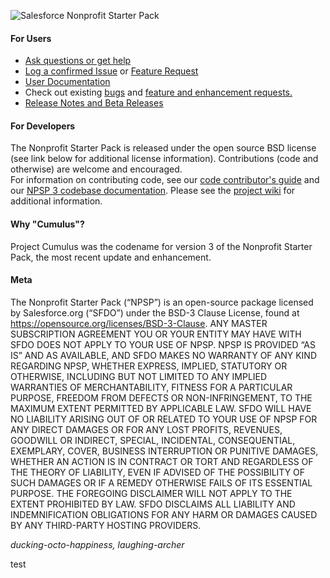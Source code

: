![Salesforce Nonprofit Starter Pack](https://cloud.githubusercontent.com/assets/926530/6358168/b55fec9c-bc37-11e4-88c8-40691541bad2.png "Salesforce Nonprofit Starter Pack")

#### For Users

* <a href="https://powerofus.force.com" target="_blank">Ask questions or get help</a>
* <a href="https://github.com/SalesforceFoundation/Cumulus/issues/new" target="_blank">Log a confirmed Issue</a> or <a href="https://powerofus.force.com/hub-ideas" target="_blank">Feature Request</a>
* <a href="https://powerofus.force.com/articles/Resource/Nonprofit-Starter-Pack-3-Documentation" target="_blank">User Documentation</a>
* Check out existing <a href="https://github.com/SalesforceFoundation/Cumulus/labels/bug" target="_blank">bugs</a> and <a href="https://powerofus.force.com/hub-ideas?product=NPSP" target="_blank">feature and enhancement requests.</a>
* <a href="https://github.com/SalesforceFoundation/Cumulus/releases" target="_blank">Release Notes and Beta Releases</a>

#### For Developers

The Nonprofit Starter Pack is released under the open source BSD license (see link below for additional license information).  Contributions (code and otherwise) are welcome and encouraged.  
For information on contributing code, see our <a href="http://www.salesforce.org/help/nonprofitstarterpack/contribute/" target="_blank">code contributor's guide</a> and our <a href="http://developer.salesforcefoundation.org/Cumulus/ApexDocumentation/" target="_blank">NPSP 3 codebase documentation</a>.
Please see the <a href="https://github.com/SalesforceFoundation/Cumulus/wiki" target="_blank">project wiki</a> for additional information.

#### Why "Cumulus"?

Project Cumulus was the codename for version 3 of the Nonprofit Starter Pack, the most recent update and enhancement.

#### Meta

The Nonprofit Starter Pack (“NPSP”) is an open-source package licensed by Salesforce.org (“SFDO”) under the BSD-3 Clause License, found at https://opensource.org/licenses/BSD-3-Clause. ANY MASTER SUBSCRIPTION AGREEMENT YOU OR YOUR ENTITY MAY HAVE WITH SFDO DOES NOT APPLY TO YOUR USE OF NPSP. NPSP IS PROVIDED “AS IS” AND AS AVAILABLE, AND SFDO MAKES NO WARRANTY OF ANY KIND REGARDING NPSP, WHETHER EXPRESS, IMPLIED, STATUTORY OR OTHERWISE, INCLUDING BUT NOT LIMITED TO ANY IMPLIED WARRANTIES OF MERCHANTABILITY, FITNESS FOR A PARTICULAR PURPOSE, FREEDOM FROM DEFECTS OR NON-INFRINGEMENT, TO THE MAXIMUM EXTENT PERMITTED BY APPLICABLE LAW.
SFDO WILL HAVE NO LIABILITY ARISING OUT OF OR RELATED TO YOUR USE OF NPSP FOR ANY DIRECT DAMAGES OR FOR ANY LOST PROFITS, REVENUES, GOODWILL OR INDIRECT, SPECIAL, INCIDENTAL, CONSEQUENTIAL, EXEMPLARY, COVER, BUSINESS INTERRUPTION OR PUNITIVE DAMAGES, WHETHER AN ACTION IS IN CONTRACT OR TORT AND REGARDLESS OF THE THEORY OF LIABILITY, EVEN IF ADVISED OF THE POSSIBILITY OF SUCH DAMAGES OR IF A REMEDY OTHERWISE FAILS OF ITS ESSENTIAL PURPOSE. THE FOREGOING DISCLAIMER WILL NOT APPLY TO THE EXTENT PROHIBITED BY LAW. SFDO DISCLAIMS ALL LIABILITY AND INDEMNIFICATION OBLIGATIONS FOR ANY HARM OR DAMAGES CAUSED BY ANY THIRD-PARTY HOSTING PROVIDERS.

_ducking-octo-happiness, laughing-archer_

test
